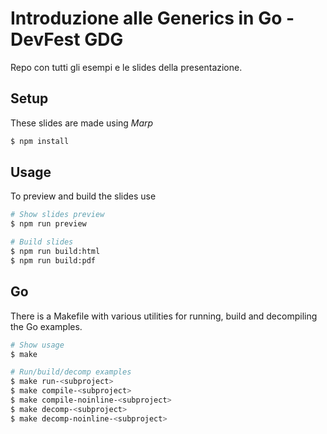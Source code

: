 
# Introduzione alle Generics in Go - DevFest GDG

Repo con tutti gli esempi e le slides della presentazione.

## Setup

These slides are made using _Marp_

```bash
$ npm install
```

## Usage

To preview and build the slides use

```bash
# Show slides preview
$ npm run preview

# Build slides
$ npm run build:html
$ npm run build:pdf
```

## Go

There is a Makefile with various utilities for running, build and decompiling the Go examples. 

```bash
# Show usage
$ make

# Run/build/decomp examples
$ make run-<subproject> 
$ make compile-<subproject> 
$ make compile-noinline-<subproject> 
$ make decomp-<subproject> 
$ make decomp-noinline-<subproject> 
```
